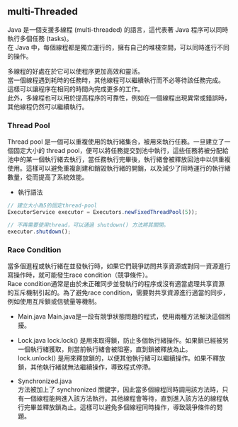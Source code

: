 ## multi-Threaded

Java 是一個支援多線程 (multi-threaded) 的語言，這代表著 Java 程序可以同時執行多個任務 (tasks)。   
在 Java 中，每個線程都是獨立運行的，擁有自己的堆棧空間，可以同時進行不同的操作。     

多線程的好處在於它可以使程序更加高效和靈活。   
當一個線程遇到耗時的任務時，其他線程可以繼續執行而不必等待該任務完成。   
這樣可以讓程序在相同的時間內完成更多的工作。   
此外，多線程也可以用於提高程序的可靠性，例如在一個線程出現異常或錯誤時，其他線程仍然可以繼續執行。   

### Thread Pool
Thread pool 是一個可以重複使用的執行緒集合，被用來執行任務。一旦建立了一個固定大小的 thread pool，便可以將任務提交到池中執行，這些任務將被分配給池中的某一個執行緒去執行，當任務執行完畢後，執行緒會被釋放回池中以供重複使用。這樣可以避免重複創建和銷毀執行緒的開銷，以及減少了同時運行的執行緒數量，從而提高了系統效能。   

* 執行語法
```js
// 建立大小為5的固定thread-pool
ExecutorService executor = Executors.newFixedThreadPool(5));

// 不再需要使用thread，可以通過 shutdown() 方法將其關閉。
executor.shutdown();
```

### Race Condition
當多個進程或執行緒在並發執行時，如果它們競爭訪問共享資源或對同一資源進行寫操作時，就可能發生race condition（競爭條件）。   
Race condition通常是由於未正確同步並發執行的程序或沒有適當處理共享資源的互斥機制引起的。為了避免race condition，需要對共享資源進行適當的同步，例如使用互斥鎖或信號量等機制。   

* Main.java
    Main.java是一段有競爭狀態問題的程式，使用兩種方法解決這個困擾。

* Lock.java
    lock.lock() 是用來取得鎖，防止多個執行緒操作。如果鎖已經被另一個執行緒獲取，則當前執行緒會被阻塞，直到鎖被釋放為止。   
    lock.unlock() 是用來釋放鎖的，以便其他執行緒可以繼續操作。如果不釋放鎖，其他執行緒就無法繼續操作，導致程式停滯。   

* Synchronized.java   
    方法被加上了 synchronized 關鍵字，因此當多個線程同時調用該方法時，只有一個線程能夠進入該方法執行。其他線程會等待，直到進入該方法的線程執行完畢並釋放鎖為止。這樣可以避免多個線程同時操作，導致競爭條件的問題。